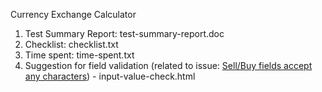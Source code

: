 Currency Exchange Calculator

1. Test Summary Report: test-summary-report.doc
2. Checklist: checklist.txt
3. Time spent: time-spent.txt
4. Suggestion for field validation (related to issue: [Sell/Buy fields accept any characters](https://github.com/peter-angelov/Currency-Calculator/issues/5)) - input-value-check.html
